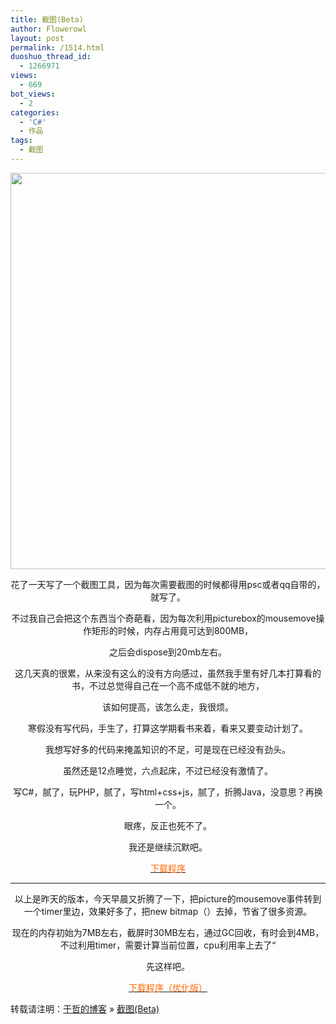 ```yaml
---
title: 截图(Beta)
author: Flowerowl
layout: post
permalink: /1514.html
duoshuo_thread_id:
  - 1266971
views:
  - 669
bot_views:
  - 2
categories:
  - 'C#'
  - 作品
tags:
  - 截图
---
```

<p style="text-align: center;">
  <a href="http://lazynight.me/wp-content/uploads/2012/03/z1.jpg"><img class="aligncenter size-full wp-image-1516" title="z" src="http://lazynight.me/wp-content/uploads/2012/03/z1.jpg" alt="" width="677" height="634" /></a>
</p>

<p style="text-align: center;">
  花了一天写了一个截图工具，因为每次需要截图的时候都得用psc或者qq自带的，就写了。
</p>

<p style="text-align: center;">
  不过我自己会把这个东西当个奇葩看，因为每次利用picturebox的mousemove操作矩形的时候，内存占用竟可达到800MB，
</p>

<p style="text-align: center;">
  之后会dispose到20mb左右。
</p>

<p style="text-align: center;">
  这几天真的很累，从来没有这么的没有方向感过，虽然我手里有好几本打算看的书，不过总觉得自己在一个高不成低不就的地方，
</p>

<p style="text-align: center;">
  该如何提高，该怎么走，我很烦。
</p>

<p style="text-align: center;">
  寒假没有写代码，手生了，打算这学期看书来着，看来又要变动计划了。
</p>

<p style="text-align: center;">
  我想写好多的代码来掩盖知识的不足，可是现在已经没有劲头。
</p>

<p style="text-align: center;">
  虽然还是12点睡觉，六点起床，不过已经没有激情了。
</p>

<p style="text-align: center;">
  写C#，腻了，玩PHP，腻了，写html+css+js，腻了，折腾Java，没意思？再换一个。
</p>

<p style="text-align: center;">
  眼疼，反正也死不了。
</p>

<p style="text-align: center;">
  我还是继续沉默吧。
</p>

<p style="text-align: center;">
  <span style="color: #ff6600;"><a href="http://dl.dbank.com/c0k6zesu2p" target="_blank"><span style="color: #ff6600;">下载程序</span></a></span>
</p>

* * *

<p style="text-align: center;">
  以上是昨天的版本，今天早晨又折腾了一下，把picture的mousemove事件转到一个timer里边，效果好多了，把new bitmap（）去掉，节省了很多资源。
</p>

<p style="text-align: center;">
  现在的内存初始为7MB左右，截屏时30MB左右，通过GC回收，有时会到4MB，不过利用timer，需要计算当前位置，cpu利用率上去了&#8220;
</p>

<p style="text-align: center;">
  先这样吧。
</p>

<p style="text-align: center;">
  <span style="color: #ff6600;"><a href="http://dl.dbank.com/c05n510bnp" target="_blank"><span style="color: #ff6600;">下载程序（优化版）</span></a></span>
</p>

转载请注明：[于哲的博客][1] &raquo; [截图(Beta)][2]

 [1]: http://lazynight.me
 [2]: http://lazynight.me/1514.html